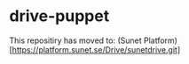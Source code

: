 # drive-puppet


This repositiry has moved to:
(Sunet Platform)[https://platform.sunet.se/Drive/sunetdrive.git]
